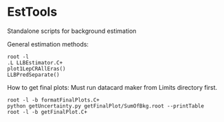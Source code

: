 # EstTools
Standalone scripts for background estimation

General estimation methods:
```
root -l
.L LLBEstimator.C+
plot1LepCRAllEras()
LLBPredSeparate()
```

How to get final plots:
Must run datacard maker from Limits directory first.
```
root -l -b formatFinalPlots.C+
python getUncertainty.py getFinalPlot/SumOfBkg.root --printTable
root -l -b getFinalPlot.C+
```
